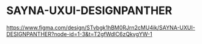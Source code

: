 # SAYNA-UXUI-DESIGNPANTHER
https://www.figma.com/design/STvbgk1hBM0RJrn2cMU4ik/SAYNA-UXUI-DESIGNPANTHER?node-id=1-3&t=T2gfWdIC6zQkvgYW-1
